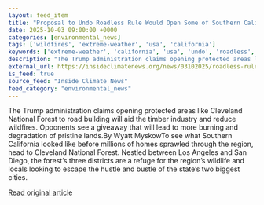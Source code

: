 ```yaml
---
layout: feed_item
title: "Proposal to Undo Roadless Rule Would Open Some of Southern California’s Last Wild Forests to Development"
date: 2025-10-03 09:00:00 +0000
categories: [environmental_news]
tags: ['wildfires', 'extreme-weather', 'usa', 'california']
keywords: ['extreme-weather', 'california', 'usa', 'undo', 'roadless', 'wildfires', 'proposal']
description: "The Trump administration claims opening protected areas like Cleveland National Forest to road building will aid the timber industry and reduce wildfires"
external_url: https://insideclimatenews.org/news/03102025/roadless-rule-reversal-cleveland-national-forest-logging/
is_feed: true
source_feed: "Inside Climate News"
feed_category: "environmental_news"
---
```


The Trump administration claims opening protected areas like Cleveland National Forest to road building will aid the timber industry and reduce wildfires. Opponents see a giveaway that will lead to more burning and degradation of pristine lands.By Wyatt MyskowTo see what Southern California looked like before millions of homes sprawled through the region, head to Cleveland National Forest. Nestled between Los Angeles and San Diego, the forest’s three districts are a refuge for the region’s wildlife and locals looking to escape the hustle and bustle of the state’s two biggest cities.&nbsp;

[Read original article](https://insideclimatenews.org/news/03102025/roadless-rule-reversal-cleveland-national-forest-logging/)
